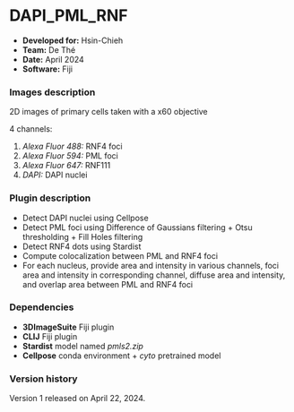 # DAPI_PML_RNF

* **Developed for:** Hsin-Chieh
* **Team:** De Thé
* **Date:** April 2024
* **Software:** Fiji

### Images description

2D images of primary cells taken with a x60 objective

4 channels:
  1. *Alexa Fluor 488:* RNF4 foci
  2. *Alexa Fluor 594:* PML foci
  3. *Alexa Fluor 647:* RNF111
  4. *DAPI:* DAPI nuclei

### Plugin description

* Detect DAPI nuclei using Cellpose
* Detect PML foci using Difference of Gaussians filtering + Otsu thresholding + Fill Holes filtering
* Detect RNF4 dots using Stardist
* Compute colocalization between PML and RNF4 foci
* For each nucleus, provide area and intensity in various channels, foci area and intensity in corresponding channel, diffuse area and intensity, and overlap area between PML and RNF4 foci 

### Dependencies

* **3DImageSuite** Fiji plugin
* **CLIJ** Fiji plugin
* **Stardist** model named *pmls2.zip*
* **Cellpose** conda environment + *cyto* pretrained model
   

### Version history

Version 1 released on April 22, 2024.
